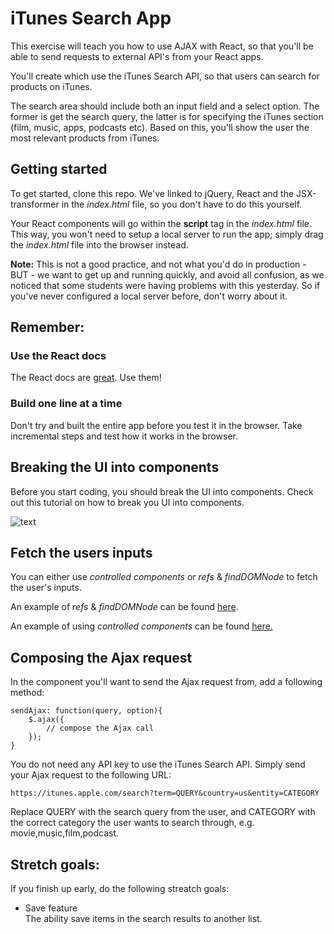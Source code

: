 # iTunes Search App

This exercise will teach you how to use AJAX with React, so that you'll be able to send requests to external API's from your React apps.

You'll create which use the iTunes Search API, so that users can search for products on iTunes.

The search area should include both an input field and a select option. The former is get the search query, the latter is for specifying the iTunes section (film, music, apps, podcasts etc). Based on this, you'll show the user the most relevant products from iTunes.

## Getting started

To get started, clone this repo. We've linked to jQuery, React and the JSX-transformer in the *index.html* file, so you don't have to do this yourself.  

Your React components will go within the **script** tag in the *index.html* file. This way, you won't need to setup a local server to run the app; simply drag the *index.html* file into the browser instead. 

**Note:** This is not a good practice, and not what you'd do in production - BUT - we want to get up and running quickly, and avoid all confusion, as we noticed that some students were having problems with this yesterday. So if you've never configured a local server before, don't worry about it.

## Remember:

### Use the React docs 
The React docs are [great](https://facebook.github.io/react/docs/getting-started.html). Use them!

### Build one line at a time

Don't try and built the entire app before you test it in the browser. Take incremental steps and test how it works in the browser.

## Breaking the UI into components

Before you start coding, you should break the UI into components. Check out this tutorial on how to break you UI into components.

![text](https://github.com/ReactForBeginners/exercise2-itunesapi/blob/gh-pages/ui.png?raw=true)

## Fetch the users inputs

You can either use *controlled components* or *refs* & *findDOMNode* to fetch the user's inputs.  

An example of *refs* & *findDOMNode* can be found [here](https://github.com/ReactForBeginners/course-overview/tree/master/lecture1#controlled-components). 

An example of using *controlled components* can be found [here.](https://github.com/ReactForBeginners/course-overview/tree/master/lecture1#refs-and-finddomnode)

## Composing the Ajax request

In the component you'll want to send the Ajax request from, add a following method:

	sendAjax: function(query, option){
		$.ajax({
			// compose the Ajax call
		});
	}


You do not need any API key to use the iTunes Search API. Simply send your Ajax request to the following URL:

	https://itunes.apple.com/search?term=QUERY&country=us&entity=CATEGORY

Replace QUERY with the search query from the user, and CATEGORY with the correct category the user wants to search through, e.g. movie,music,film,podcast.

## Stretch goals:

If you finish up early, do the following streatch goals:

* Save feature  
The ability save items in the search results to another list.